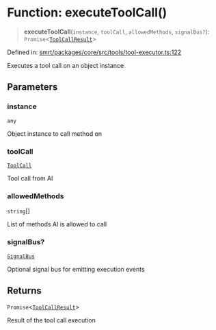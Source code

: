 # Function: executeToolCall()

> **executeToolCall**(`instance`, `toolCall`, `allowedMethods`, `signalBus?`): `Promise`\<[`ToolCallResult`](../interfaces/ToolCallResult.md)\>

Defined in: [smrt/packages/core/src/tools/tool-executor.ts:122](https://github.com/happyvertical/smrt/blob/3e10e04571f8229dee5c87ee2f9b9b06c6c49f12/packages/core/src/tools/tool-executor.ts#L122)

Executes a tool call on an object instance

## Parameters

### instance

`any`

Object instance to call method on

### toolCall

[`ToolCall`](../interfaces/ToolCall.md)

Tool call from AI

### allowedMethods

`string`[]

List of methods AI is allowed to call

### signalBus?

[`SignalBus`](../classes/SignalBus.md)

Optional signal bus for emitting execution events

## Returns

`Promise`\<[`ToolCallResult`](../interfaces/ToolCallResult.md)\>

Result of the tool call execution

